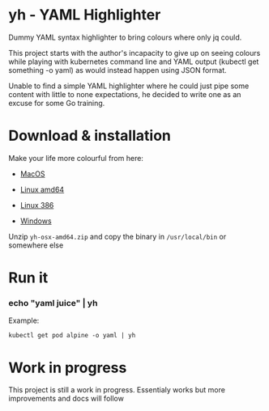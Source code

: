 # yh - YAML Highlighter

Dummy YAML syntax highlighter to bring colours where only jq could.

This project starts with the author's incapacity to give up on seeing colours while playing with kubernetes command line and YAML output (kubectl get something -o yaml) as would instead happen using JSON format.

Unable to find a simple YAML highlighter where he could just pipe some content with little to none expectations, he decided to write one as an excuse for some Go training.

# Download & installation

Make your life more colourful from here:

- [MacOS](https://github.com/andreazorzetto/yh/releases/download/v0.1/yh-osx-amd64.zip)

- [Linux amd64](https://github.com/andreazorzetto/yh/releases/download/v0.1/yh-linux-amd64.zip)

- [Linux 386](https://github.com/andreazorzetto/yh/releases/download/v0.1/yh-linux-386.zip)

- [Windows](https://github.com/andreazorzetto/yh/releases/download/v0.1/yh-win-amd64.zip)

Unzip `yh-osx-amd64.zip` and copy the binary in `/usr/local/bin` or somewhere else

# Run it

### echo "yaml juice" | yh

Example: 

`kubectl get pod alpine -o yaml | yh`

# Work in progress

This project is still a work in progress. Essentialy works but more improvements and docs will follow

